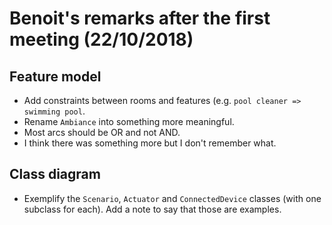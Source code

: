 # Benoit's remarks after the first meeting (22/10/2018)
## Feature model
- Add constraints between rooms and features (e.g. `pool cleaner => swimming pool`.
- Rename `Ambiance` into something more meaningful.
- Most arcs should be OR and not AND.
- I think there was something more but I don't remember what.

## Class diagram
- Exemplify the `Scenario`, `Actuator` and `ConnectedDevice` classes (with one subclass for each). Add a note to say that those are examples.
